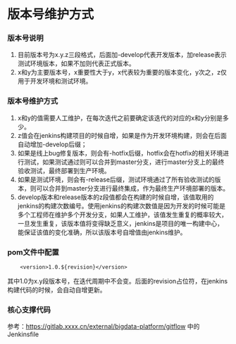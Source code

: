# 版本号维护方式

### 版本号说明

1. 目前版本号为x.y.z三段格式，后面加-develop代表开发版本，加release表示测试环境版本，如果不加则代表正式版本。
2. x和y为主要版本号，x重要性大于y，x代表较为重要的版本变化，y次之，z仅用于开发环境和测试环境。

### 版本号维护方式
1. x和y的值需要人工维护，在每次迭代之前要确定该迭代的对应的x和y分别是多少。
2. z值会在jenkins构建项目的时候自增，如果是作为开发环境构建，则会在后面自动增加-develop后缀；
3. 如果是线上bug修复版本，则会有-hotfix后缀，hotfix会在hotfix的相关环境进行测试，如果测试通过则可以合并到master分支，进行master分支上的最终验收测试，最终部署到生产环境。
4. 如果是测试环境，则会有-release后缀，测试环境通过了所有验收测试的版本，则可以合并到master分支进行最终集成，作为最终生产环境部署的版本。
5. develop版本和release版本的z段值都会在构建的时候自增，该值取用的jenkins的构建次数编号。使用jenkins的构建次数值是因为开发的时候可能是多个工程师在维护多个开发分支，如果人工维护，该值发生重复的概率较大，一旦发生重复，该版本值将变得缺乏意义，jenkins是项目的唯一构建中心，能保证该值的变化准确，所以该版本号自增值由jenkins维护。

### pom文件中配置

```ee
    <version>1.0.${revision}</version>
```

其中1.0为x.y段版本号，在迭代周期中不会变。后面的revision占位符，在jenkins构建代码的时候，会自动自增更新。

### 核心支撑代码

参考：https://gitlab.xxxx.cn/external/bigdata-platform/gitflow 中的Jenkinsfile